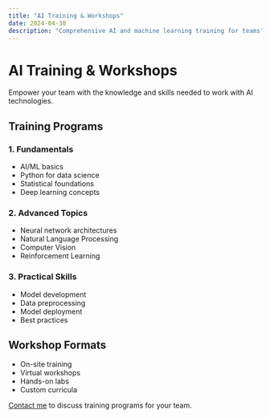 ```yaml
---
title: "AI Training & Workshops"
date: 2024-04-30
description: "Comprehensive AI and machine learning training for teams"
---
```


# AI Training & Workshops

Empower your team with the knowledge and skills needed to work with AI technologies.

## Training Programs

### 1. Fundamentals
- AI/ML basics
- Python for data science
- Statistical foundations
- Deep learning concepts

### 2. Advanced Topics
- Neural network architectures
- Natural Language Processing
- Computer Vision
- Reinforcement Learning

### 3. Practical Skills
- Model development
- Data preprocessing
- Model deployment
- Best practices

## Workshop Formats

- On-site training
- Virtual workshops
- Hands-on labs
- Custom curricula

[Contact me](/pages/contact/) to discuss training programs for your team. 
